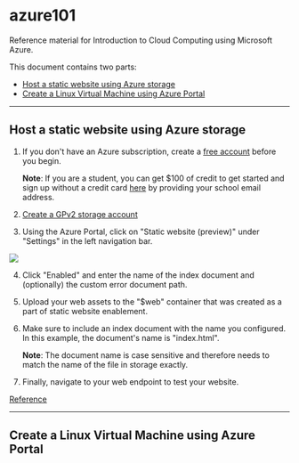 # azure101
Reference material for Introduction to Cloud Computing using Microsoft Azure.

This document contains two parts:
- [Host a static website using Azure storage](#host-a-static-website-using-azure-storage)
- [Create a Linux Virtual Machine using Azure Portal](#create-a-linux-virtual-machine-using-azure-portal)

---

## Host a static website using Azure storage
1. If you don't have an Azure subscription, create a [free account](https://azure.microsoft.com/en-us/free/) before you begin.  

    **Note**: If you are a student, you can get $100 of credit to get started and sign up without a credit card [here](https://azure.microsoft.com/en-us/free/students/) by providing your school email address.

2.  [Create a GPv2 storage account](https://docs.microsoft.com/en-us/azure/storage/common/storage-quickstart-create-account?tabs=portal)

3. Using the Azure Portal, click on "Static website (preview)" under "Settings" in the left navigation bar.
<img src="https://docs.microsoft.com/en-us/azure/storage/blobs/media/storage-blob-static-website/storage-blob-static-website-portal-config.png">

4. Click "Enabled" and enter the name of the index document and (optionally) the custom error document path.

5. Upload your web assets to the "$web" container that was created as a part of static website enablement.

6. Make sure to include an index document with the name you configured. In this example, the document's name is "index.html".

    **Note**: The document name is case sensitive and therefore needs to match the name of the file in storage exactly.

7. Finally, navigate to your web endpoint to test your website.

[Reference](https://docs.microsoft.com/en-us/azure/storage/blobs/storage-blob-static-website)

---

## Create a Linux Virtual Machine using Azure Portal